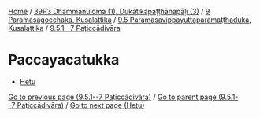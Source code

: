 
[Home](/) / [39P3 Dhammānuloma (1), Dukatikapaṭṭhānapāḷi (3)](../../...md) / [9 Parāmāsagocchaka, Kusalattika](../...md) / [9.5 Parāmāsavippayuttaparāmaṭṭhaduka, Kusalattika](...md) / [9.5.1--7 Paṭiccādivāra](../39P3/9/9.5/9.5.1--7.md)

# Paccayacatukka

* [Hetu](Paccayacatukka/Hetu.md)

[Go to previous page (9.5.1--7 Paṭiccādivāra)](../39P3/9/9.5/9.5.1--7.md) / [Go to parent page (9.5.1--7 Paṭiccādivāra)](../39P3/9/9.5/9.5.1--7.md) / [Go to next page (Hetu)](Paccayacatukka/Hetu.md)


